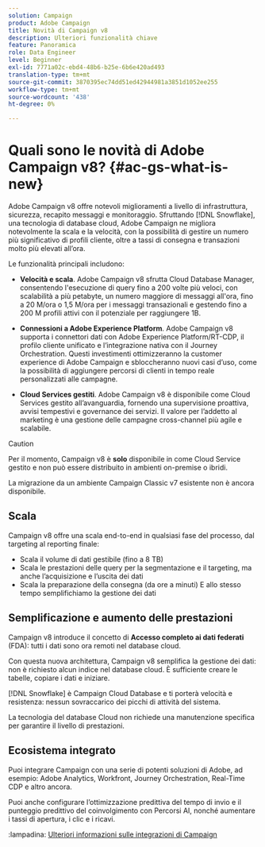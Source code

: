 ```yaml
---
solution: Campaign
product: Adobe Campaign
title: Novità di Campaign v8
description: Ulteriori funzionalità chiave
feature: Panoramica
role: Data Engineer
level: Beginner
exl-id: 7771a02c-ebd4-48b6-b25e-6b6e420ad493
translation-type: tm+mt
source-git-commit: 3870395ec74dd51ed42944981a3851d1052ee255
workflow-type: tm+mt
source-wordcount: '438'
ht-degree: 0%

---
```


# Quali sono le novità di Adobe Campaign v8? {#ac-gs-what-is-new}

Adobe Campaign v8 offre notevoli miglioramenti a livello di infrastruttura, sicurezza, recapito messaggi e monitoraggio. Sfruttando [!DNL Snowflake], una tecnologia di database cloud, Adobe Campaign ne migliora notevolmente la scala e la velocità, con la possibilità di gestire un numero più significativo di profili cliente, oltre a tassi di consegna e transazioni molto più elevati all’ora.

Le funzionalità principali includono:

* **Velocità e scala**. Adobe Campaign v8 sfrutta Cloud Database Manager, consentendo l&#39;esecuzione di query fino a 200 volte più veloci, con scalabilità a più petabyte, un numero maggiore di messaggi all&#39;ora, fino a 20 M/ora o 1,5 M/ora per i messaggi transazionali e gestendo fino a 200 M profili attivi con il potenziale per raggiungere 1B.

* **Connessioni a Adobe Experience Platform**. Adobe Campaign v8 supporta i connettori dati con Adobe Experience Platform/RT-CDP, il profilo cliente unificato e l’integrazione nativa con il Journey Orchestration. Questi investimenti ottimizzeranno la customer experience di Adobe Campaign e sbloccheranno nuovi casi d’uso, come la possibilità di aggiungere percorsi di clienti in tempo reale personalizzati alle campagne.

* **Cloud Services gestiti**. Adobe Campaign v8 è disponibile come Cloud Services gestito all’avanguardia, fornendo una supervisione proattiva, avvisi tempestivi e governance dei servizi. Il valore per l’addetto al marketing è una gestione delle campagne cross-channel più agile e scalabile.

>[!CAUTION]
>
>Per il momento, Campaign v8 è **solo** disponibile in come Cloud Service gestito e non può essere distribuito in ambienti on-premise o ibridi.
>
>La migrazione da un ambiente Campaign Classic v7 esistente non è ancora disponibile.


## Scala

Campaign v8 offre una scala end-to-end in qualsiasi fase del processo, dal targeting al reporting finale:

* Scala il volume di dati gestibile (fino a 8 TB)
* Scala le prestazioni delle query per la segmentazione e il targeting, ma anche l’acquisizione e l’uscita dei dati
* Scala la preparazione della consegna (da ore a minuti)
E allo stesso tempo semplifichiamo la gestione dei dati

## Semplificazione e aumento delle prestazioni

Campaign v8 introduce il concetto di **Accesso completo ai dati federati** (FDA): tutti i dati sono ora remoti nel database cloud.

Con questa nuova architettura, Campaign v8 semplifica la gestione dei dati: non è richiesto alcun indice nel database cloud. È sufficiente creare le tabelle, copiare i dati e iniziare.

[!DNL Snowflake] è Campaign Cloud Database e ti porterà velocità e resistenza: nessun sovraccarico dei picchi di attività del sistema.

La tecnologia del database Cloud non richiede una manutenzione specifica per garantire il livello di prestazioni.

## Ecosistema integrato

Puoi integrare Campaign con una serie di potenti soluzioni di Adobe, ad esempio: Adobe Analytics, Workfront, Journey Orchestration, Real-Time CDP e altro ancora.

Puoi anche configurare l’ottimizzazione predittiva del tempo di invio e il punteggio predittivo del coinvolgimento con Percorsi AI, nonché aumentare i tassi di apertura, i clic e i ricavi.

:lampadina: [Ulteriori informazioni sulle integrazioni di Campaign](../connect/integration.md)

